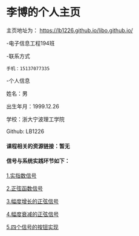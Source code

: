 # 李博的个人主页

主页地址为：
https://lb1226.github.io/libo.github.io/

-电子信息工程194班

-联系方式

    手机：15137077335
    
  -个人信息
  
   姓名：男
   
   出生年月：1999.12.26
   
   学校：浙大宁波理工学院 
   
   Github:  LB1226


#### 课程相关的资源链接：暂无



#### 信号与系统实践环节如下：

<a href="https://github.com/LB1226/LB2/blob/main/%E5%AE%9E%E6%8C%87%E6%95%B0%E4%BF%A1%E5%8F%B7%E5%9B%BE%E5%83%8F.py">1.实指数信号</a>


<a href="https://github.com/LB1226/LB2/blob/main/%E6%AD%A3%E5%BC%A6%E5%87%BD%E6%95%B0%E5%9B%BE%E5%83%8F.py">2.正弦函数信号</a>


<a href="https://github.com/LB1226/LB2/blob/main/%E5%B9%85%E5%BA%A6%E5%A2%9E%E9%95%BF%E7%9A%84%E6%AD%A3%E5%BC%A6%E4%BF%A1%E5%8F%B7.py">3.幅度增长的正弦信号</a>


<a href="https://github.com/LB1226/LB2/blob/main/%E5%B9%85%E5%BA%A6%E8%A1%B0%E5%87%8F%E7%9A%84%E6%AD%A3%E5%BC%A6%E4%BF%A1%E5%8F%B7.py">4.幅度衰减的正弦信号</a>


<a href="https://github.com/LB1226/LB2/blob/main/%E5%9B%9B%E4%B8%AA%E4%BF%A1%E5%8F%B7%E6%8C%89%E9%92%AE.py">5.四个信号的按钮实现</a>

